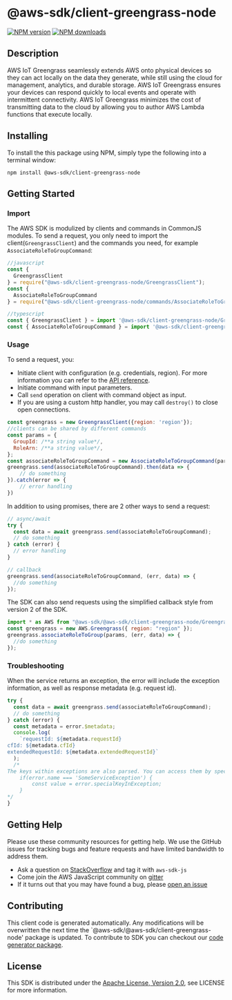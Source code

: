 # @aws-sdk/client-greengrass-node

[![NPM version](https://img.shields.io/npm/v/@aws-sdk/client-greengrass-node/preview.svg)](https://www.npmjs.com/package/@aws-sdk/client-greengrass-node)
[![NPM downloads](https://img.shields.io/npm/dm/@aws-sdk/client-greengrass-node.svg)](https://www.npmjs.com/package/@aws-sdk/client-greengrass-node)

## Description

AWS IoT Greengrass seamlessly extends AWS onto physical devices so they can act locally on the data they generate, while still using the cloud for management, analytics, and durable storage. AWS IoT Greengrass ensures your devices can respond quickly to local events and operate with intermittent connectivity. AWS IoT Greengrass minimizes the cost of transmitting data to the cloud by allowing you to author AWS Lambda functions that execute locally.

## Installing

To install the this package using NPM, simply type the following into a terminal window:

```
npm install @aws-sdk/client-greengrass-node
```

## Getting Started

### Import

The AWS SDK is modulized by clients and commands in CommonJS modules. To send a request, you only need to import the client(`GreengrassClient`) and the commands you need, for example `AssociateRoleToGroupCommand`:

```javascript
//javascript
const {
  GreengrassClient
} = require("@aws-sdk/client-greengrass-node/GreengrassClient");
const {
  AssociateRoleToGroupCommand
} = require("@aws-sdk/client-greengrass-node/commands/AssociateRoleToGroupCommand");
```

```javascript
//typescript
const { GreengrassClient } = import '@aws-sdk/client-greengrass-node/GreengrassClient';
const { AssociateRoleToGroupCommand } = import '@aws-sdk/client-greengrass-node/commands/AssociateRoleToGroupCommand';
```

### Usage

To send a request, you:

- Initiate client with configuration (e.g. credentials, region). For more information you can refer to the [API reference][].
- Initiate command with input parameters.
- Call `send` operation on client with command object as input.
- If you are using a custom http handler, you may call `destroy()` to close open connections.

```javascript
const greengrass = new GreengrassClient({region: 'region'});
//clients can be shared by different commands
const params = {
  GroupId: /**a string value*/,
  RoleArn: /**a string value*/,
};
const associateRoleToGroupCommand = new AssociateRoleToGroupCommand(params);
greengrass.send(associateRoleToGroupCommand).then(data => {
    // do something
}).catch(error => {
    // error handling
})
```

In addition to using promises, there are 2 other ways to send a request:

```javascript
// async/await
try {
  const data = await greengrass.send(associateRoleToGroupCommand);
  // do something
} catch (error) {
  // error handling
}
```

```javascript
// callback
greengrass.send(associateRoleToGroupCommand, (err, data) => {
  //do something
});
```

The SDK can also send requests using the simplified callback style from version 2 of the SDK.

```javascript
import * as AWS from "@aws-sdk/@aws-sdk/client-greengrass-node/Greengrass";
const greengrass = new AWS.Greengrass({ region: "region" });
greengrass.associateRoleToGroup(params, (err, data) => {
  //do something
});
```

### Troubleshooting

When the service returns an exception, the error will include the exception information, as well as response metadata (e.g. request id).

```javascript
try {
  const data = await greengrass.send(associateRoleToGroupCommand);
  // do something
} catch (error) {
  const metadata = error.$metadata;
  console.log(
    `requestId: ${metadata.requestId}
cfId: ${metadata.cfId}
extendedRequestId: ${metadata.extendedRequestId}`
  );
  /*
The keys within exceptions are also parsed. You can access them by specifying exception names:
    if(error.name === 'SomeServiceException') {
        const value = error.specialKeyInException;
    }
*/
}
```

## Getting Help

Please use these community resources for getting help. We use the GitHub issues for tracking bugs and feature requests and have limited bandwidth to address them.

- Ask a question on [StackOverflow](https://stackoverflow.com/questions/tagged/aws-sdk-js) and tag it with `aws-sdk-js`
- Come join the AWS JavaScript community on [gitter](https://gitter.im/aws/aws-sdk-js-v3)
- If it turns out that you may have found a bug, please [open an issue](https://github.com/aws/aws-sdk-js-v3/issues)

## Contributing

This client code is generated automatically. Any modifications will be overwritten the next time the `@aws-sdk/@aws-sdk/client-greengrass-node' package is updated. To contribute to SDK you can checkout our [code generator package][].

## License

This SDK is distributed under the
[Apache License, Version 2.0](http://www.apache.org/licenses/LICENSE-2.0),
see LICENSE for more information.

[code generator package]: https://github.com/aws/aws-sdk-js-v3/tree/master/packages/service-types-generator
[api reference]: https://docs.aws.amazon.com/AWSJavaScriptSDK/latest/
